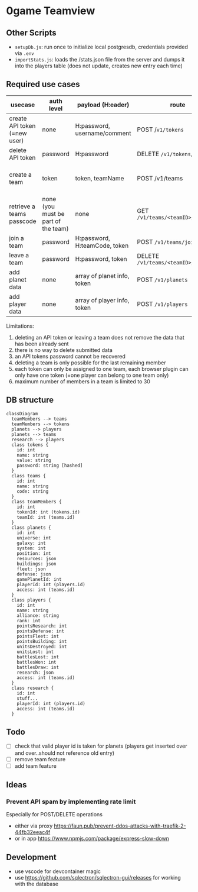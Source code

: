 # 0game Teamview

## Other Scripts

- `setupDb.js`: run once to initialize local postgresdb, credentials provided via `.env`
- `importStats.js`: loads the /stats.json file from the server and dumps it into the players table (does not update, creates new entry each time)

## Required use cases

| usecase | auth level | payload (H:eader) | route | returns |
|---------|------------|------------|-------|---------|
| create API token (=new user) | none | H:password, username/comment | POST /`v1/tokens` | token |
| delete API token | password | H:password | DELETE `/v1/tokens/<token>`| success |
| create a team | token | token, teamName | POST /v1/teams | team ID, teamCode (required to join) |
| retrieve a teams passcode | none (you must be part of the team) | none | GET `/v1/teams/<teamID>/passcode` | passcode
| join a team | password | H:password, H:teamCode, token | POST `/v1/teams/join` | success |
| leave a team | password | H:password, token | DELETE `/v1/teams/<teamID>/members` | success |
| add planet data | none | array of planet info, token | POST `/v1/planets`
| add player data | none | array of player info, token | POST `/v1/players`

Limitations:
1. deleting an API token or leaving a team does not remove the data that has been already sent
1. there is no way to delete submitted data
1. an API tokens password cannot be recovered
1. deleting a team is only possible for the last remaining member
1. each token can only be assigned to one team, each browser plugin can only have one token (=one player can belong to one team only)
1. maximum number of members in a team is limited to 30

## DB structure

```mermaid
classDiagram
  teamMembers --> teams
  teamMembers --> tokens
  planets --> players
  planets --> teams
  research --> players
  class tokens {
    id: int
    name: string
    value: string
    password: string [hashed]
  }
  class teams {
    id: int
    name: string
    code: string
  }
  class teamMembers {
    id: int
    tokenId: int (tokens.id)
    teamId: int (teams.id)
  }
  class planets {
    id: int
    universe: int
    galaxy: int
    system: int
    position: int
    resources: json
    buildings: json
    fleet: json
    defense: json
    gamePlanetId: int
    playerId: int (players.id)
    access: int (teams.id)
  }
  class players {
    id: int
    name: string
    alliance: string
    rank: int
    pointsResearch: int
    pointsDefense: int
    pointsFleet: int
    pointsBuilding: int
    unitsDestroyed: int
    unitsLost: int
    battlesLost: int
    battlesWon: int
    battlesDraw: int
    research: json
    access: int (teams.id)
  }
  class research {
    id: int
    stuff...
    playerId: int (players.id)
    access: int (teams.id)
  }
```

## Todo

- [ ] check that valid player id is taken for planets (players get inserted over and over..should not reference old entry)
- [ ] remove team feature
- [ ] add team feature
## Ideas

### Prevent API spam by implementing rate limit

Especially for POST/DELETE operations

- either via proxy https://faun.pub/prevent-ddos-attacks-with-traefik-2-44fb32eeac4f
- or in app https://www.npmjs.com/package/express-slow-down

## Development

- use vscode for devcontainer magic
- use https://github.com/sqlectron/sqlectron-gui/releases for working with the database

